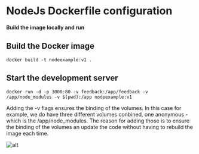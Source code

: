 <h1> NodeJs Dockerfile configuration </h1>


**Build the image locally and run**

## Build the Docker image
`````shell script
docker build -t nodeexample:v1 .
`````

## Start the development server
`````shell script
docker run -d -p 3000:80 -v feedback:/app/feedback -v /app/node_modules -v $(pwd):/app nodeexample:v1
`````
Adding the -v flags ensures the binding of the volumes.
In this case for example, we do have three different volumes conbined, one anonymous - which is the /app/node_modules.
The reason for adding those is to ensure the binding of the volumes an update the code without having to rebuild the image each time.


![alt](https://www.docker.com/wp-content/uploads/2022/03/horizontal-logo-monochromatic-white.png)
